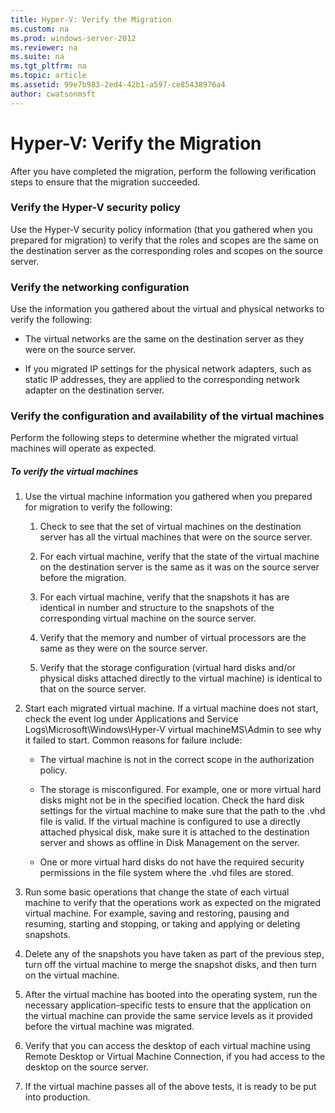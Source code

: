 ```yaml
---
title: Hyper-V: Verify the Migration
ms.custom: na
ms.prod: windows-server-2012
ms.reviewer: na
ms.suite: na
ms.tgt_pltfrm: na
ms.topic: article
ms.assetid: 99e7b983-2ed4-42b1-a597-ce85438976a4
author: cwatsonmsft
---
```

# Hyper-V: Verify the Migration
After you have completed the migration, perform the following verification steps to ensure that the migration succeeded.  
  
### Verify the Hyper\-V security policy  
Use the Hyper\-V security policy information \(that you gathered when you prepared for migration\) to verify that the roles and scopes are the same on the destination server as the corresponding roles and scopes on the source server.  
  
### Verify the networking configuration  
Use the information you gathered about the virtual and physical networks to verify the following:  
  
-   The virtual networks are the same on the destination server as they were on the source server.  
  
-   If you migrated IP settings for the physical network adapters, such as static IP addresses, they are applied to the corresponding network adapter on the destination server.  
  
### Verify the configuration and availability of the virtual machines  
Perform the following steps to determine whether the migrated virtual machines will operate as expected.  
  
##### To verify the virtual machines  
  
1.  Use the virtual machine information you gathered when you prepared for migration to verify the following:  
  
    1.  Check to see that the set of virtual machines on the destination server has all the virtual machines that were on the source server.  
  
    2.  For each virtual machine, verify that the state of the virtual machine on the destination server is the same as it was on the source server before the migration.  
  
    3.  For each virtual machine, verify that the snapshots it has are identical in number and structure to the snapshots of the corresponding virtual machine on the source server.  
  
    4.  Verify that the memory and number of virtual processors are the same as they were on the source server.  
  
    5.  Verify that the storage configuration \(virtual hard disks and\/or physical disks attached directly to the virtual machine\) is identical to that on the source server.  
  
2.  Start each migrated virtual machine. If a virtual machine does not start, check the event log under Applications and Service Logs\\Microsoft\\Windows\\Hyper\-V virtual machineMS\\Admin to see why it failed to start. Common reasons for failure include:  
  
    -   The virtual machine is not in the correct scope in the authorization policy.  
  
    -   The storage is misconfigured. For example, one or more virtual hard disks might not be in the specified location. Check the hard disk settings for the virtual machine to make sure that the path to the .vhd file is valid. If the virtual machine is configured to use a directly attached physical disk, make sure it is attached to the destination server and shows as offline in Disk Management on the server.  
  
    -   One or more virtual hard disks do not have the required security permissions in the file system where the .vhd files are stored.  
  
3.  Run some basic operations that change the state of each virtual machine to verify that the operations work as expected on the migrated virtual machine. For example, saving and restoring, pausing and resuming, starting and stopping, or taking and applying or deleting snapshots.  
  
4.  Delete any of the snapshots you have taken as part of the previous step, turn off the virtual machine to merge the snapshot disks, and then turn on the virtual machine.  
  
5.  After the virtual machine has booted into the operating system, run the necessary application\-specific tests to ensure that the application on the virtual machine can provide the same service levels as it provided before the virtual machine was migrated.  
  
6.  Verify that you can access the desktop of each virtual machine using Remote Desktop or Virtual Machine Connection, if you had access to the desktop on the source server.  
  
7.  If the virtual machine passes all of the above tests, it is ready to be put into production.  
  
